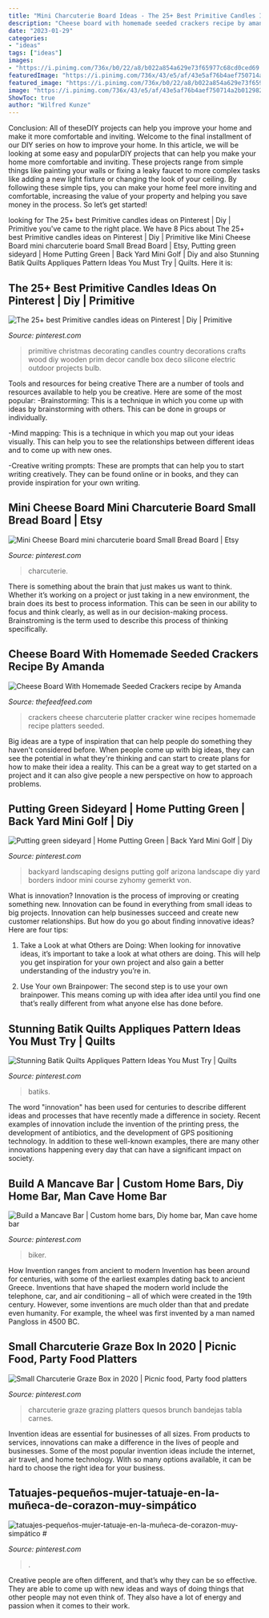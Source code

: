 ```yaml
---
title: "Mini Charcuterie Board Ideas - The 25+ Best Primitive Candles Ideas On Pinterest"
description: "Cheese board with homemade seeded crackers recipe by amanda"
date: "2023-01-29"
categories:
- "ideas"
tags: ["ideas"]
images:
- "https://i.pinimg.com/736x/b0/22/a8/b022a854a629e73f65977c68cd0ced69.jpg"
featuredImage: "https://i.pinimg.com/736x/43/e5/af/43e5af76b4aef750714a2b0129822488.jpg"
featured_image: "https://i.pinimg.com/736x/b0/22/a8/b022a854a629e73f65977c68cd0ced69.jpg"
image: "https://i.pinimg.com/736x/43/e5/af/43e5af76b4aef750714a2b0129822488.jpg"
ShowToc: true
author: "Wilfred Kunze"
---
```



Conclusion: All of theseDIY projects can help you improve your home and make it more comfortable and inviting.
Welcome to the final installment of our DIY series on how to improve your home. In this article, we will be looking at some easy and popularDIY projects that can help you make your home more comfortable and inviting. These projects range from simple things like painting your walls or fixing a leaky faucet to more complex tasks like adding a new light fixture or changing the look of your ceiling. By following these simple tips, you can make your home feel more inviting and comfortable, increasing the value of your property and helping you save money in the process. So let’s get started!

	

		
looking for The 25+ best Primitive candles ideas on Pinterest | Diy | Primitive you've came to the right place. We have 8 Pics about The 25+ best Primitive candles ideas on Pinterest | Diy | Primitive like Mini Cheese Board mini charcuterie board Small Bread Board | Etsy, Putting green sideyard | Home Putting Green | Back Yard Mini Golf | Diy and also Stunning Batik Quilts Appliques Pattern Ideas You Must Try | Quilts. Here it is:
		
    
## The 25+ Best Primitive Candles Ideas On Pinterest | Diy | Primitive

<img loading=lazy src="https://i.pinimg.com/736x/b0/22/a8/b022a854a629e73f65977c68cd0ced69.jpg" onerror="this.onerror=null;this.src='https://tse3.mm.bing.net/th?id=OIP.45-9cF0h1Nj5n4e_9t6x6AHaJ3&amp;pid=15.1';" alt="The 25+ best Primitive candles ideas on Pinterest | Diy | Primitive">

_Source: pinterest.com_

>primitive christmas decorating candles country decorations crafts wood diy wooden prim decor candle box deco silicone electric outdoor projects bulb. 

	

Tools and resources for being creative
There are a number of tools and resources available to help you be creative. Here are some of the most popular:
-Brainstorming: This is a technique in which you come up with ideas by brainstorming with others. This can be done in groups or individually.

-Mind mapping: This is a technique in which you map out your ideas visually. This can help you to see the relationships between different ideas and to come up with new ones.

-Creative writing prompts: These are prompts that can help you to start writing creatively. They can be found online or in books, and they can provide inspiration for your own writing.

    
## Mini Cheese Board Mini Charcuterie Board Small Bread Board | Etsy

<img loading=lazy src="https://i.pinimg.com/736x/43/e5/af/43e5af76b4aef750714a2b0129822488.jpg" onerror="this.onerror=null;this.src='https://tse4.mm.bing.net/th?id=OIP.aL--nz6uq5gSolWqNlyxxgHaJ3&amp;pid=15.1';" alt="Mini Cheese Board mini charcuterie board Small Bread Board | Etsy">

_Source: pinterest.com_

>charcuterie. 

	

There is something about the brain that just makes us want to think. Whether it’s working on a project or just taking in a new environment, the brain does its best to process information. This can be seen in our ability to focus and think clearly, as well as in our decision-making process. Brainstroming is the term used to describe this process of thinking specifically.

    
## Cheese Board With Homemade Seeded Crackers Recipe By Amanda

<img loading=lazy src="https://data.thefeedfeed.com/recommended/post_4303361.jpeg" onerror="this.onerror=null;this.src='https://tse2.mm.bing.net/th?id=OIP.uTTMrCI0QF8lX3Ah86_84wHaHa&amp;pid=15.1';" alt="Cheese Board With Homemade Seeded Crackers recipe by Amanda">

_Source: thefeedfeed.com_

>crackers cheese charcuterie platter cracker wine recipes homemade recipe platters seeded. 

	

Big ideas are a type of inspiration that can help people do something they haven't considered before. When people come up with big ideas, they can see the potential in what they're thinking and can start to create plans for how to make their idea a reality. This can be a great way to get started on a project and it can also give people a new perspective on how to approach problems.

    
## Putting Green Sideyard | Home Putting Green | Back Yard Mini Golf | Diy

<img loading=lazy src="https://i.pinimg.com/736x/e8/5a/fd/e85afdfaa3718c705e81820ec8958314.jpg" onerror="this.onerror=null;this.src='https://tse2.mm.bing.net/th?id=OIP.sFJbvbRLIV5qY9akBZPbwQHaNK&amp;pid=15.1';" alt="Putting green sideyard | Home Putting Green | Back Yard Mini Golf | Diy">

_Source: pinterest.com_

>backyard landscaping designs putting golf arizona landscape diy yard borders indoor mini course zyhomy gemerkt von. 

	

What is innovation?
Innovation is the process of improving or creating something new. Innovation can be found in everything from small ideas to big projects. Innovation can help businesses succeed and create new customer relationships. But how do you go about finding innovative ideas? Here are four tips:
1. Take a Look at what Others are Doing: When looking for innovative ideas, it’s important to take a look at what others are doing. This will help you get inspiration for your own project and also gain a better understanding of the industry you’re in.

2. Use Your own Brainpower: The second step is to use your own brainpower. This means coming up with idea after idea until you find one that’s really different from what anyone else has done before.


    
## Stunning Batik Quilts Appliques Pattern Ideas You Must Try | Quilts

<img loading=lazy src="https://i.pinimg.com/736x/5e/da/f2/5edaf2fc9801672312d072c52cc2ccd7.jpg" onerror="this.onerror=null;this.src='https://tse1.mm.bing.net/th?id=OIP.1KT0raj8UeqTDIui3rlpDgHaLK&amp;pid=15.1';" alt="Stunning Batik Quilts Appliques Pattern Ideas You Must Try | Quilts">

_Source: pinterest.com_

>batiks. 

	

The word "innovation" has been used for centuries to describe different ideas and processes that have recently made a difference in society. Recent examples of innovation include the invention of the printing press, the development of antibiotics, and the development of GPS positioning technology. In addition to these well-known examples, there are many other innovations happening every day that can have a significant impact on society.

    
## Build A Mancave Bar | Custom Home Bars, Diy Home Bar, Man Cave Home Bar

<img loading=lazy src="https://i.pinimg.com/736x/09/4f/7d/094f7d995080a333db0ba189fcfb24c4.jpg" onerror="this.onerror=null;this.src='https://tse3.mm.bing.net/th?id=OIP.BL1qW27CRztXtBrg4EyycgHaJ3&amp;pid=15.1';" alt="Build a Mancave Bar | Custom home bars, Diy home bar, Man cave home bar">

_Source: pinterest.com_

>biker. 

	

How Invention ranges from ancient to modern
Invention has been around for centuries, with some of the earliest examples dating back to ancient Greece. Inventions that have shaped the modern world include the telephone, car, and air conditioning – all of which were created in the 19th century. However, some inventions are much older than that and predate even humanity. For example, the wheel was first invented by a man named Pangloss in 4500 BC.

    
## Small Charcuterie Graze Box In 2020 | Picnic Food, Party Food Platters

<img loading=lazy src="https://i.pinimg.com/736x/55/70/30/5570305c41542051b54fbe96e0b8c510.jpg" onerror="this.onerror=null;this.src='https://tse4.mm.bing.net/th?id=OIP.J_x0jyHMT6BJV-9Y5ZyN3AHaJ3&amp;pid=15.1';" alt="Small Charcuterie Graze Box in 2020 | Picnic food, Party food platters">

_Source: pinterest.com_

>charcuterie graze grazing platters quesos brunch bandejas tabla carnes. 

	

Invention ideas are essential for businesses of all sizes. From products to services, innovations can make a difference in the lives of people and businesses. Some of the most popular invention ideas include the internet, air travel, and home technology. With so many options available, it can be hard to choose the right idea for your business.

    
## Tatuajes-pequeños-mujer-tatuaje-en-la-muñeca-de-corazon-muy-simpático #

<img loading=lazy src="https://i.pinimg.com/736x/d9/f1/75/d9f175e65d7640b53764078e70194d26.jpg" onerror="this.onerror=null;this.src='https://tse3.mm.bing.net/th?id=OIP.nZldJG9nmHduywxhw5MvTAAAAA&amp;pid=15.1';" alt="tatuajes-pequeños-mujer-tatuaje-en-la-muñeca-de-corazon-muy-simpático #">

_Source: pinterest.com_

>. 

	

Creative people are often different, and that’s why they can be so effective. They are able to come up with new ideas and ways of doing things that other people may not even think of. They also have a lot of energy and passion when it comes to their work.

